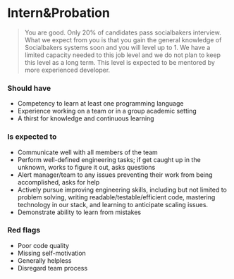 # Intern&Probation
> You are good. Only 20% of candidates pass socialbakers interview. What we expect from you is that you gain the general knowledge of Socialbakers systems soon and you will level up to 1. We have a limited capacity needed to this job level and we do not plan to keep this level as a long term. This level is expected to be mentored by more experienced developer.


### Should have
* Competency to learn at least one programming language
* Experience working on a team or in a group academic setting
* A thirst for knowledge and continuous learning

### Is expected to
* Communicate well with all members of the team
* Perform well-defined engineering tasks; if get caught up in the unknown, works to figure it out, asks questions
* Alert manager/team to any issues preventing their work from being accomplished, asks for help
* Actively pursue improving engineering skills, including but not limited to problem solving, writing readable/testable/efficient code, mastering technology in our stack, and learning to anticipate scaling issues.
* Demonstrate ability to learn from mistakes

### Red flags
* Poor code quality
* Missing self-motivation
* Generally helpless
* Disregard team process

